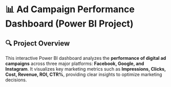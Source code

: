 # 📊 Ad Campaign Performance Dashboard (Power BI Project)

## 🔍 Project Overview

This interactive Power BI dashboard analyzes the **performance of digital ad campaigns** across three major platforms: **Facebook, Google, and Instagram**. It visualizes key marketing metrics such as **Impressions, Clicks, Cost, Revenue, ROI, CTR%**, providing clear insights to optimize marketing decisions.

